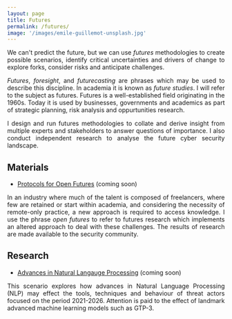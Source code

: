 ```yaml
---
layout: page
title: Futures
permalink: /futures/
image: '/images/emile-guillemot-unsplash.jpg'
---
```


<style>p { text-align: justify; }</style>

We can't predict the future, but we can use *futures* methodologies to create possible scenarios, identify critical uncertainties and drivers of change to explore forks, consider risks and anticipate challenges.

*Futures*, *foresight*, and *futurecasting* are phrases which may be used to describe this discipline. In academia it is known as *future studies*. I will refer to the subject as futures. Futures is a well-established field originating in the 1960s. Today it is used by businesses, governments and academics as part of strategic planning, risk analysis and oppurtunities research.

I design and run futures methodologies to collate and derive insight from multiple experts and stakeholders to answer questions of importance. I also conduct independent research to analyse the future cyber security landscape.

## Materials

* [Protocols for Open Futures]() (coming soon)

In an industry where much of the talent is composed of freelancers, where few are retained or start within academia, and considering the necessity of remote-only practice, a new approach is required to access knowledge. I use the phrase *open futures* to refer to futures research which implements an altered approach to deal with these challenges. The results of research are made available to the security community.

## Research

* [Advances in Natural Langauge Processing]() (coming soon)

This scenario explores how advances in Natural Language Processing (NLP) may effect the tools, techniques and behaviour of threat actors focused on the period 2021-2026. Attention is paid to the effect of landmark advanced machine learning models such as GTP-3.

